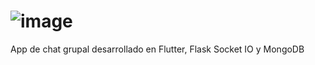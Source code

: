 # ![image](https://github.com/deljona/Roomfy/assets/121343480/50362ffd-0f41-4ca4-8dac-df04383620fa)
App de chat grupal desarrollado en Flutter, Flask Socket IO y MongoDB

